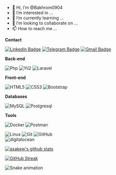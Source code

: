 - 👋 Hi, I’m @Bakhrom0904
- 👀 I’m interested in ...
- 🌱 I’m currently learning ...
- 💞️ I’m looking to collaborate on ...
- 📫 How to reach me ...

<!---
Bakhrom0904/Bakhrom0904 is a ✨ special ✨ repository because its `README.md` (this file) appears on your GitHub profile.
You can click the Preview link to take a look at your changes.
--->
**Contact**

[![Linkedin Badge](https://img.shields.io/badge/-Linkedin-blue?style=flat-square&logo=Linkedin&logoColor=white&link=https:/www.linkedin.com/in/test/)](https://www.linkedin.com/in/test/)
[![Telegram Badge](https://img.shields.io/badge/-Telegram-blue?style=flat-square&logo=Telegram&logoColor=white&link=https://t.me/Bahrom_Islomov)](https://t.me/Bahrom_Islomov)
[![Gmail Badge](https://img.shields.io/badge/-Gmail-c14438?style=flat-square&logo=Gmail&logoColor=white&link=mailto:bahromislomov0409@gmail.com)](mailto:bahromislomov0409@gmail.com)

**Back-end**

![Php](https://img.shields.io/badge/-Php-blue?style=flat-square&logo=Php&logoColor=white)
![Yii2](https://img.shields.io/badge/-Yii2-0aad48?style=flat-square&logo=Yii2)
![Laravel](https://img.shields.io/badge/Laravel-red?style=flat-square&logo=Laravel&logoColor=white)

**Front-end**

![HTML5](https://img.shields.io/badge/-HTML5-%23E44D27?style=flat-square&logo=html5&logoColor=ffffff)
![CSS3](https://img.shields.io/badge/-CSS3-%231572B6?style=flat-square&logo=css3)
![Bootstrap](https://img.shields.io/badge/bootstrap-%23563D7C.svg?style=flat&logo=bootstrap&logoColor=white) 

**Databases**

![MySQL](https://img.shields.io/badge/-MySQL-blue?style=flat-square&logo=MySQL&logoColor=white)
![Postgresql](https://img.shields.io/badge/-Postgresql-%232c3e50?style=flat-square&logo=Postgresql)

**Tools**

![Docker](https://img.shields.io/badge/-Docker-46a2f1?style=flat-square&logo=docker&logoColor=white)
![Postman](https://img.shields.io/badge/Postman-FCA121?style=flat-square&logo=postman)

![Linux](https://img.shields.io/badge/Linux-black?style=flat-square&logo=linux)
![Git](https://img.shields.io/badge/-Git-black?style=flat-square&logo=git)
![GitHub](https://img.shields.io/badge/-GitHub-181717?style=flat-square&logo=github)<br>
<img src="https://img.shields.io/badge/Digital_Ocean-0080FF?style=for-the-badge&logo=DigitalOcean&logoColor=white" alt="digitalocean" />



[![asakew's github stats](https://github-readme-stats.vercel.app/api?username=bakhrom0904&theme=github_dark&show_icons=true)](https://github.com/bakhrom0904/)

[![GitHub Streak](https://github-readme-streak-stats.herokuapp.com?user=bakhrom0904&theme=tokyonight_duo&hide_border=true)](https://github.com/bakhrom0904/)
<!-- https://github.com/bakhrom0904/github-readme-streak-stats -->

![Snake animation](https://github.com/mirsaid-mirzohidov/mirsaid-mirzohidov/blob/output/github-contribution-grid-snake.svg)
